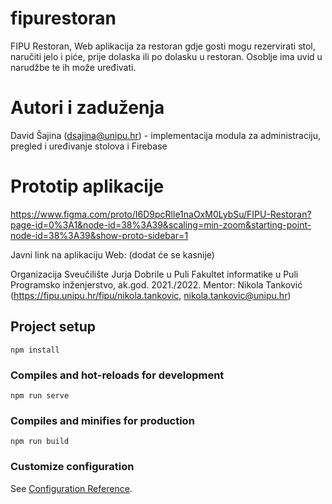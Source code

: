 # fipurestoran
FIPU Restoran, Web aplikacija za restoran gdje gosti mogu rezervirati stol, naručiti jelo i piće, prije dolaska ili po dolasku u restoran. Osoblje ima uvid u narudžbe te ih može uređivati.

# Autori i zaduženja
David Šajina (dsajina@unipu.hr) - implementacija modula za administraciju, pregled i uređivanje stolova i Firebase


# Prototip aplikacije

https://www.figma.com/proto/I6D9pcRlle1naOxM0LybSu/FIPU-Restoran?page-id=0%3A1&node-id=38%3A39&scaling=min-zoom&starting-point-node-id=38%3A39&show-proto-sidebar=1

Javni link na aplikaciju
Web: (dodat će se kasnije)

Organizacija
Sveučilište Jurja Dobrile u Puli
Fakultet informatike u Puli
Programsko inženjerstvo, ak.god. 2021./2022.
Mentor: Nikola Tanković (https://fipu.unipu.hr/fipu/nikola.tankovic, nikola.tankovic@unipu.hr)


## Project setup
```
npm install
```

### Compiles and hot-reloads for development
```
npm run serve
```

### Compiles and minifies for production
```
npm run build
```

### Customize configuration
See [Configuration Reference](https://cli.vuejs.org/config/).
